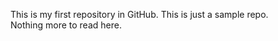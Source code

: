 This is my first repository in GitHub. 
This is just a sample repo. <br>
Nothing more to read here.
